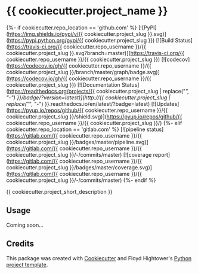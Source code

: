 # {{ cookiecutter.project_name }}

{%- if cookiecutter.repo_location == 'github.com' %}
[![PyPI](https://img.shields.io/pypi/v/{{ cookiecutter.project_slug }}.svg)](https://pypi.python.org/pypi/{{ cookiecutter.project_slug }})
[![Build Status](https://travis-ci.org/{{ cookiecutter.repo_username }}/{{ cookiecutter.project_slug }}.svg?branch=master)](https://travis-ci.org/{{ cookiecutter.repo_username }}/{{ cookiecutter.project_slug }})
[![codecov](https://codecov.io/gh/{{ cookiecutter.repo_username }}/{{ cookiecutter.project_slug }}/branch/master/graph/badge.svg)](https://codecov.io/gh/{{ cookiecutter.repo_username }}/{{ cookiecutter.project_slug }})
[![Documentation Status](https://readthedocs.org/projects/{{ cookiecutter.project_slug | replace("_", "-") }}/badge/?version=latest)](http://{{ cookiecutter.project_slug | replace("_", "-") }}.readthedocs.io/en/latest/?badge=latest)
[![Updates](https://pyup.io/repos/github/{{ cookiecutter.repo_username }}/{{ cookiecutter.project_slug }}/shield.svg)](https://pyup.io/repos/github/{{ cookiecutter.repo_username }}/{{ cookiecutter.project_slug }}/)
{%- elif cookiecutter.repo_location == 'gitlab.com' %}
[![pipeline status](https://gitlab.com/{{ cookiecutter.repo_username }}/{{ cookiecutter.project_slug }}/badges/master/pipeline.svg)](https://gitlab.com/{{ cookiecutter.repo_username }}/{{ cookiecutter.project_slug }}/-/commits/master)
[![coverage report](https://gitlab.com/{{ cookiecutter.repo_username }}/{{ cookiecutter.project_slug }}/badges/master/coverage.svg)](https://gitlab.com/{{ cookiecutter.repo_username }}/{{ cookiecutter.project_slug }}/-/commits/master)
{%- endif %}

{{ cookiecutter.project_short_description }}

## Usage

Coming soon...

## Credits

This package was created with [Cookiecutter](https://github.com/audreyr/cookiecutter) and Floyd Hightower's [Python project template](https://github.com/fhightower-templates/python-project-template).
